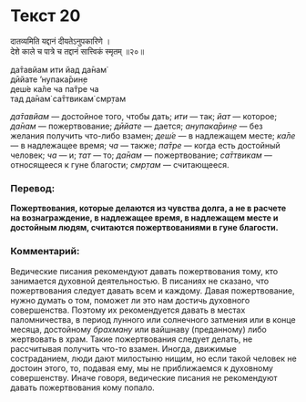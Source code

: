 # Текст 20

दातव्यमिति यद्दानं दीयतेऽनुपकारिणे ।  
देशे काले च पात्रे च तद्दानं सात्त्विकं स्मृतम् ॥२०॥

да̄тавйам ити йад да̄нам̇  
дӣйате ’нупака̄рин̣е  
деш́е ка̄ле ча па̄тре ча  
тад да̄нам̇ са̄ттвикам̇ смр̣там

_да̄тавйам_ — достойное того, чтобы дать; _ити_ — так; _йат_ — которое; _да̄нам_ — пожертвование; _дӣйате_ — дается; _анупака̄рин̣е_ — без желания получить что-либо взамен; _деш́е_ — в надлежащем месте; _ка̄ле_ — в надлежащее время; _ча_ — также; _па̄тре_ — когда есть достойный человек; _ча_ — и; _тат_ — то; _да̄нам_ — пожертвование; _са̄ттвикам_ — относящееся к гуне благости; _смр̣там_ — считающееся.

### Перевод:

**Пожертвования, которые делаются из чувства долга, а не в расчете на вознаграждение, в надлежащее время, в надлежащем месте и достойным людям, считаются пожертвованиями в гуне благости.**

### Комментарий:

Ведические писания рекомендуют давать пожертвования тому, кто занимается духовной деятельностью. В писаниях не сказано, что пожертвования следует давать всем и каждому. Давая пожертвование, нужно думать о том, поможет ли это нам достичь духовного совершенства. Поэтому их рекомендуется давать в местах паломничества, в период лунного или солнечного затмения или в конце месяца, достойному _брахману_ или вайшнаву (преданному) либо жертвовать в храм. Такие пожертвования следует делать, не рассчитывая получить что-то взамен. Иногда, движимые состраданием, люди дают милостыню нищим, но если такой человек не достоин этого, то, подавая ему, мы не приближаемся к духовному совершенству. Иначе говоря, ведические писания не рекомендуют давать пожертвования кому попало.